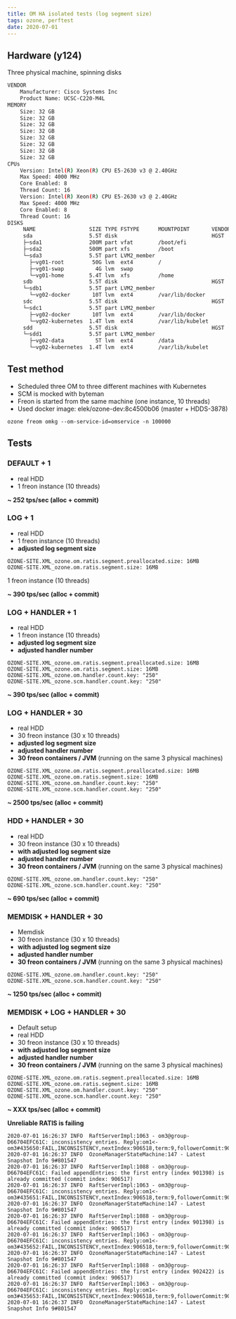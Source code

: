 ```yaml
---
title: OM HA isolated tests (log segment size)
tags: ozone, perftest
date: 2020-07-01
---
```



## Hardware (y124)

Three physical machine, spinning disks

```bash
VENDOR
	Manufacturer: Cisco Systems Inc
	Product Name: UCSC-C220-M4L
MEMORY
	Size: 32 GB
	Size: 32 GB
	Size: 32 GB
	Size: 32 GB
	Size: 32 GB
	Size: 32 GB
	Size: 32 GB
	Size: 32 GB
CPUs
	Version: Intel(R) Xeon(R) CPU E5-2630 v3 @ 2.40GHz
	Max Speed: 4000 MHz
	Core Enabled: 8
	Thread Count: 16
	Version: Intel(R) Xeon(R) CPU E5-2630 v3 @ 2.40GHz
	Max Speed: 4000 MHz
	Core Enabled: 8
	Thread Count: 16
DISKS
     NAME                 SIZE TYPE FSTYPE      MOUNTPOINT       VENDOR   MODEL
     sda                  5.5T disk                              HGST     HUS726060AL4210
     ├─sda1               200M part vfat        /boot/efi
     ├─sda2               500M part xfs         /boot
     └─sda3               5.5T part LVM2_member
       ├─vg01-root         50G lvm  ext4        /
       ├─vg01-swap          4G lvm  swap
       └─vg01-home        5.4T lvm  xfs         /home
     sdb                  5.5T disk                              HGST     HUS726060AL4210
     └─sdb1               5.5T part LVM2_member
       └─vg02-docker       10T lvm  ext4        /var/lib/docker
     sdc                  5.5T disk                              HGST     HUS726060AL4210
     └─sdc1               5.5T part LVM2_member
       ├─vg02-docker       10T lvm  ext4        /var/lib/docker
       └─vg02-kubernetes  1.4T lvm  ext4        /var/lib/kubelet
     sdd                  5.5T disk                              HGST     HUS726060AL4210
     └─sdd1               5.5T part LVM2_member
       ├─vg02-data          5T lvm  ext4        /data
       └─vg02-kubernetes  1.4T lvm  ext4        /var/lib/kubelet
```

## Test method

 * Scheduled three OM to three different machines with Kubernetes
 * SCM is mocked with byteman
 * Freon is started from the same machine (one instance, 10 threads)
 * Used docker image: elek/ozone-dev:8c4500b06 (master + HDDS-3878)
```
ozone freom omkg --om-service-id=omservice -n 100000
```

## Tests

### DEFAULT + 1

* real HDD
* 1 freon instance (10 threads)

**~ 252 tps/sec (alloc + commit)**

### LOG + 1

* real HDD
* 1 freon instance (10 threads)
* **adjusted log segment size**

```
OZONE-SITE.XML_ozone.om.ratis.segment.preallocated.size: 16MB
OZONE-SITE.XML_ozone.om.ratis.segment.size: 16MB
```

1 freon instance (10 threads)

**~ 390 tps/sec (alloc + commit)**

### LOG + HANDLER + 1

* real HDD
* 1 freon instance (10 threads)
* **adjusted log segment size**
* **adjusted handler number**
  
```
OZONE-SITE.XML_ozone.om.ratis.segment.preallocated.size: 16MB
OZONE-SITE.XML_ozone.om.ratis.segment.size: 16MB
OZONE-SITE.XML_ozone.om.handler.count.key: "250"
OZONE-SITE.XML_ozone.scm.handler.count.key: "250"

```
**~ 390 tps/sec (alloc + commit)**

### LOG + HANDLER + 30

* real HDD
* 30 freon instance (30 x 10 threads)
* **adjusted log segment size**
* **adjusted handler number**
* **30 freon containers / JVM** (running on the same 3 physical machines)
    
```
OZONE-SITE.XML_ozone.om.ratis.segment.preallocated.size: 16MB
OZONE-SITE.XML_ozone.om.ratis.segment.size: 16MB
OZONE-SITE.XML_ozone.om.handler.count.key: "250"
OZONE-SITE.XML_ozone.scm.handler.count.key: "250"
```

**~ 2500 tps/sec (alloc + commit)**

### HDD + HANDLER + 30

* real HDD
* 30 freon instance (30 x 10 threads)
* **with adjusted log segment size**
* **adjusted handler number**
* **30 freon containers / JVM** (running on the same 3 physical machines)
    
```
OZONE-SITE.XML_ozone.om.handler.count.key: "250"
OZONE-SITE.XML_ozone.scm.handler.count.key: "250"

```
**~ 690 tps/sec (alloc + commit)**


### MEMDISK + HANDLER + 30

* Memdisk
* 30 freon instance (30 x 10 threads)
* **with adjusted log segment size**
* **adjusted handler number**
* **30 freon containers / JVM** (running on the same 3 physical machines)
    
```
OZONE-SITE.XML_ozone.om.handler.count.key: "250"
OZONE-SITE.XML_ozone.scm.handler.count.key: "250"

```
**~ 1250 tps/sec (alloc + commit)**


### MEMDISK + LOG + HANDLER + 30

* Default setup
* real HDD
* 30 freon instance (30 x 10 threads)
* **with adjusted log segment size**
* **adjusted handler number**
* **30 freon containers / JVM** (running on the same 3 physical machines)
    
```
OZONE-SITE.XML_ozone.om.ratis.segment.preallocated.size: 16MB
OZONE-SITE.XML_ozone.om.ratis.segment.size: 16MB
OZONE-SITE.XML_ozone.om.handler.count.key: "250"
OZONE-SITE.XML_ozone.scm.handler.count.key: "250"
```


**~ XXX tps/sec (alloc + commit)**

**Unreliable RATIS is failing**

```
2020-07-01 16:26:37 INFO  RaftServerImpl:1063 - om3@group-D66704EFC61C: inconsistency entries. Reply:om1<-om3#435650:FAIL,INCONSISTENCY,nextIndex:906518,term:9,followerCommit:906517
2020-07-01 16:26:37 INFO  OzoneManagerStateMachine:147 - Latest Snapshot Info 9#801547
2020-07-01 16:26:37 INFO  RaftServerImpl:1088 - om3@group-D66704EFC61C: Failed appendEntries: the first entry (index 901398) is already committed (commit index: 906517)
2020-07-01 16:26:37 INFO  RaftServerImpl:1063 - om3@group-D66704EFC61C: inconsistency entries. Reply:om1<-om3#435651:FAIL,INCONSISTENCY,nextIndex:906518,term:9,followerCommit:906517
2020-07-01 16:26:37 INFO  OzoneManagerStateMachine:147 - Latest Snapshot Info 9#801547
2020-07-01 16:26:37 INFO  RaftServerImpl:1088 - om3@group-D66704EFC61C: Failed appendEntries: the first entry (index 901398) is already committed (commit index: 906517)
2020-07-01 16:26:37 INFO  RaftServerImpl:1063 - om3@group-D66704EFC61C: inconsistency entries. Reply:om1<-om3#435652:FAIL,INCONSISTENCY,nextIndex:906518,term:9,followerCommit:906517
2020-07-01 16:26:37 INFO  OzoneManagerStateMachine:147 - Latest Snapshot Info 9#801547
2020-07-01 16:26:37 INFO  RaftServerImpl:1088 - om3@group-D66704EFC61C: Failed appendEntries: the first entry (index 902422) is already committed (commit index: 906517)
2020-07-01 16:26:37 INFO  RaftServerImpl:1063 - om3@group-D66704EFC61C: inconsistency entries. Reply:om1<-om3#435653:FAIL,INCONSISTENCY,nextIndex:906518,term:9,followerCommit:906517
2020-07-01 16:26:37 INFO  OzoneManagerStateMachine:147 - Latest Snapshot Info 9#801547
```